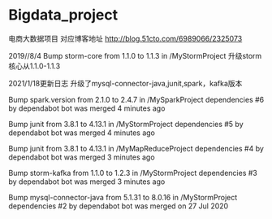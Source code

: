 # Bigdata_project
电商大数据项目
对应博客地址
http://blog.51cto.com/6989066/2325073

2019//8/4
Bump storm-core from 1.1.0 to 1.1.3 in /MyStormProject
升级storm 核心从1.1.0-1.1.3

2021/1/18更新日志
升级了mysql-connector-java,junit,spark，kafka版本

Bump spark.version from 2.1.0 to 2.4.7 in /MySparkProject dependencies
#6 by dependabot bot was merged 4 minutes ago

Bump junit from 3.8.1 to 4.13.1 in /MyStormProject dependencies
#5 by dependabot bot was merged 4 minutes ago

Bump junit from 3.8.1 to 4.13.1 in /MyMapReduceProject dependencies
#4 by dependabot bot was merged 3 minutes ago

Bump storm-kafka from 1.1.0 to 1.2.3 in /MyStormProject dependencies
#3 by dependabot bot was merged 3 minutes ago

Bump mysql-connector-java from 5.1.31 to 8.0.16 in /MyStormProject dependencies
#2 by dependabot bot was merged on 27 Jul 2020



